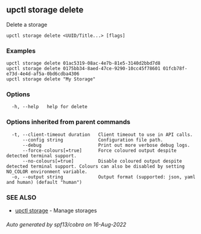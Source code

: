 ## upctl storage delete

Delete a storage

```
upctl storage delete <UUID/Title...> [flags]
```

### Examples

```
upctl storage delete 01ac5319-08ac-4e7b-81e5-3140d2bbd7d8
upctl storage delete 0175bb34-8aed-47ce-9290-10cc45f78601 01fcb78f-e73d-4e4d-af5a-0bd6cdba4306
upctl storage delete "My Storage"
```

### Options

```
  -h, --help   help for delete
```

### Options inherited from parent commands

```
  -t, --client-timeout duration   Client timeout to use in API calls.
      --config string             Configuration file path.
      --debug                     Print out more verbose debug logs.
      --force-colours[=true]      Force coloured output despite detected terminal support.
      --no-colours[=true]         Disable coloured output despite detected terminal support. Colours can also be disabled by setting NO_COLOR environment variable.
  -o, --output string             Output format (supported: json, yaml and human) (default "human")
```

### SEE ALSO

* [upctl storage](upctl_storage.md)	 - Manage storages

###### Auto generated by spf13/cobra on 16-Aug-2022
